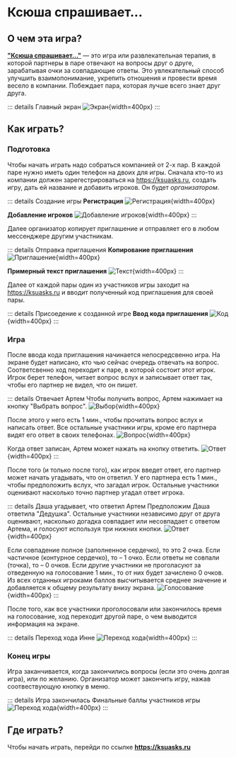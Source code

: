 # Ксюша спрашивает...

## О чем эта игра?

**["Ксюша спрашивает..."](https://ksuasks.ru)** — это игра или развлекательная терапия, в которой партнеры в паре отвечают на вопросы друг о друге, зарабатывая очки за совпадающие ответы. Это увлекательный способ улучшить взаимопонимание, укрепить отношения и провести время весело в компании. Побеждает пара, которая лучше всего знает друг друга.

::: details Главный экран
![Экран](/ksuasks/00.jpeg){width=400px}
:::

## Как играть?

### Подготовка

Чтобы начать играть надо собраться компанией от 2-х пар. В каждой паре нужно иметь один телефон на двоих для игры. Сначала кто-то из компании должен зарегестрироваться на https://ksuasks.ru, создать игру, дать ей название и добавить игроков. Он будет *организатором*.

::: details Создание игры
**Регистрация**
![Регистрация](/ksuasks/01.jpeg){width=400px}

**Добавление игроков**
![Добавление игроков](/ksuasks/02.jpeg){width=400px}
:::

Далее организатор копирует приглашение и отправляет его в любом мессенджере другим участникам.

::: details Отправка приглашения
**Копирование приглашения**
![Приглашение](/ksuasks/03.jpeg){width=400px}

**Примерный текст приглашения**
![Текст](/ksuasks/04.jpeg){width=400px}
:::

Далее от каждой пары один из участников игры заходит на https://ksuasks.ru и вводит полученный код приглашения для своей пары.

::: details Присоедение к созданной игре
**Ввод кода приглашения**
![Код](/ksuasks/05.jpeg){width=400px}
:::

### Игра

После ввода кода приглашения начинается непосредсвенно игра. На экране будет написано, кто чью сейчас очередь отвечать на вопрос. Соответсвенно ход переходит к паре, в которой состоит этот игрок. Игрок берет телефон, читает вопрос вслух и записывает ответ так, чтобы его партнер не видел, что он пишет.

::: details Отвечает Артем
Чтобы получить вопрос, Артем нажимает на кнопку "Выбрать вопрос".
![Выбор](/ksuasks/06.jpeg){width=400px}

После этого у него есть 1 мин., чтобы прочитать вопрос вслух и написать ответ. Все остальные участники игры, кроме его партнера видят его ответ в своих телефонах.
![Вопрос](/ksuasks/07.jpeg){width=400px}

Когда ответ записан, Артем может нажать на кнопку ответить.
![Ответ](/ksuasks/08.jpeg){width=400px}
:::

После того (и только после того), как игрок введет ответ, его партнер может начать угадывать, что он ответил. У его партнера есть 1 мин., чтобы предположить вслух, что загадал игрок. Остальные участники оценивают насколько точно партнер угадал ответ игрока.

::: details Даша угадывает, что ответил Артем
Предположим Даша ответила "Дедушка". Остальные участники независимо друг от друга оценивают, насколько догадка совпадает или несовпадает с ответом Артема, и голосуют используя три нижних кнопки.
![Ответ](/ksuasks/09.jpeg){width=400px}

Если совпадение полное (заполненное сердечко), то это 2 очка. Если частичное (контурное сердечко), то – 1 очко. Если ответы не совпали (точка), то – 0 очков. Если другие участники не проголасуют за отведенную на голосование 1 мин., то от них будет зачислено 0 очков. Из всех отданных игроками баллов высчитывается среднее значение и добавляется к общему результату внизу экрана.
![Голосование](/ksuasks/10.jpeg){width=400px}
:::

После того, как все участники проголосовали или закончилось время на голосование, ход переходит другой паре, о чем выводится информация на экране.

::: details Переход хода Инне
![Переход хода](/ksuasks/11.jpeg){width=400px}
:::

### Конец игры

Игра заканчивается, когда закончились вопросы (если это очень долгая игра), или по желанию. Организатор может закончить игру, нажав соотвествующую кнопку в меню.

::: details Игра закончилась
Финальные баллы участников игры
![Переход хода](/ksuasks/12.jpeg){width=400px}
:::

## Где играть?

Чтобы начать играть, перейди по ссылке **https://ksuasks.ru**
